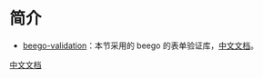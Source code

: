 # 简介

- [beego-validation](https://github.com/astaxie/beego/tree/master/validation)：本节采用的 beego 的表单验证库，[中文文档](https://beego.me/docs/mvc/controller/validation.md)。



[中文文档](https://beego.me/docs/mvc/controller/validation.md)

